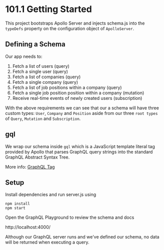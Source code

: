 # 101.1 Getting Started

This project bootstraps Apollo Server and injects schema.js into the `typeDefs`
property on the configuration object of `ApolloServer`.

## Defining a Schema

Our app needs to:

1. Fetch a list of users (query)
2. Fetch a single user (query)
3. Fetch a list of companies (query)
4. Fetch a single company (query)
5. Fetch a list of job positions within a company (query)
6. Fetch a single job position position within a company (mutation)
7. Receive real-time events of newly created users (subscription)

With the above requirements we can see that our a schema will have three
custom types: `User`, `Company` and `Position` aside from our three
`root types` of `Query`, `Mutation` and `Subscription`.

## gql

We wrap our schema inside `gql` which is a JavaScript template literal tag provided by
Apollo that parses GraphQL query strings into the standard GraphQL Abstract Syntax Tree.

More info: [GraphQL Tag](https://github.com/apollographql/graphql-tag)

## Setup

Install dependencies and run server.js using 
```
npm install
npm start
```

Open the GraphQL Playground to review the schema and docs

http://localhost:4000/

Although our GraphQL server runs and we've defined our schema, no data will be returned
when executing a query.